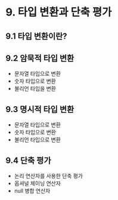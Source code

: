 # 9. 타입 변환과 단축 평가

## 9.1 타입 변환이란?

## 9.2 암묵적 타입 변환

- 문자열 타입으로 변환
- 숫자 타입으로 변환
- 불리언 타입을 변환

## 9.3 명시적 타입 변환

- 문자열 타입으로 변환
- 숫자 타입으로 변환
- 불리언 타입으로 변환

## 9.4 단축 평가

- 논리 연산자를 사용한 단축 평가
- 옵셔널 체이닝 연산자
- null 병합 연산자
